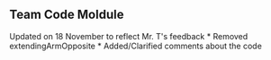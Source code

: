 ## Team Code Moldule

Updated on 18 November to reflect Mr. T's feedback
    * Removed extendingArmOpposite
    * Added/Clarified comments about the code